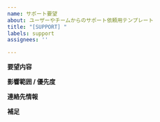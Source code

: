 ```yaml
---
name: サポート要望
about: ユーザーやチームからのサポート依頼用テンプレート
title: "[SUPPORT] "
labels: support
assignees: ''

---
```


**要望内容**

**影響範囲 / 優先度**

**連絡先情報**

**補足**
